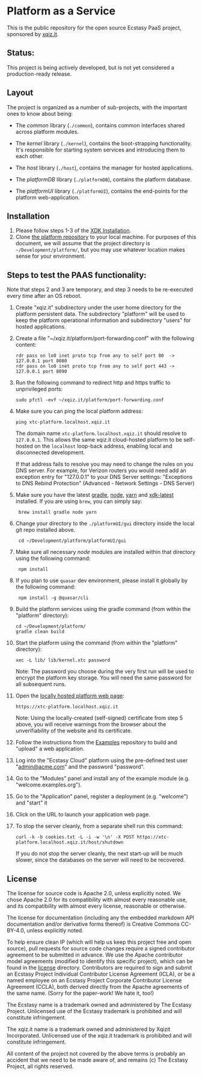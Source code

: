 # Platform as a Service #

This is the public repository for the open source Ecstasy PaaS project, sponsored by [xqiz.it](http://xqiz.it).

## Status:

This project is being actively developed, but is not yet considered a production-ready release.

## Layout

The project is organized as a number of sub-projects, with the important ones to know about being:

* The *common* library (`./common`), contains common interfaces shared across platform modules. 
  
* The *kernel* library (`./kernel`), contains the boot-strapping functionality. It's responsible for starting system services and introducing them to each other. 
  
* The *host* library (`./host`), contains the manager for hosted applications.

* The *platformDB* library (`./platformDB`), contains the platform database. 

* The *platformUI* library (`./platformUI`), contains the end-points for the platform web-application. 
  
## Installation

1. Please follow steps 1-3 of the [XDK Installation](https://github.com/xtclang/xvm#installation).
2. Clone [the platform repository](https://github.com/xtclang/platform) to your local machine. For purposes of this document, we will assume that the project directory is `~/Development/platform/`, but you may use whatever location makes sense for your environment.

## Steps to test the PAAS functionality:

Note that steps 2 and 3 are temporary, and step 3 needs to be re-executed every time after an OS reboot.

1. Create "xqiz.it" subdirectory under the user home directory for the platform persistent data. The subdirectory "platform" will be used to keep the platform operational information and subdirectory "users" for hosted applications.

2. Create a file "~/xqiz.it/platform/port-forwarding.conf" with the following content:

       rdr pass on lo0 inet proto tcp from any to self port 80  -> 127.0.0.1 port 8080
       rdr pass on lo0 inet proto tcp from any to self port 443 -> 127.0.0.1 port 8090

3. Run the following command to redirect http and https traffic to unprivileged ports:
      
       sudo pfctl -evf ~/xqiz.it/platform/port-forwarding.conf

4. Make sure you can ping the local platform address:
       
       ping xtc-platform.localhost.xqiz.it
                                           
   The domain name `xtc-platform.localhost.xqiz.it` should resolve to `127.0.0.1`. This allows the same xqiz.it cloud-hosted platform to be self-hosted on the `localhost` loop-back address, enabling local and disconnected development.

   If that address fails to resolve you may need to change the rules on you DNS server. For example, for Verizon routers you would need add an exception entry for "127.0.0.1" to your DNS Server settings: "Exceptions to DNS Rebind Protection" (Advanced - Network Settings - DNS Server)   

5. Make sure you have the latest [gradle](https://gradle.org/), [node](https://nodejs.org/en), [yarn](https://yarnpkg.com/) and  [xdk-latest](https://github.com/xtclang/xvm#readme) installed. If you are using `brew`, you can simply say: 
        
        brew install gradle node yarn  

6. Change your directory to the `./platformUI/gui` directory inside the local git repo installed above.

        cd ~/Development/platform/platformUI/gui

7. Make sure all necessary *node* modules are installed within that directory using the following command:

        npm install

8. If you plan to use `quasar` dev environment, please install it globally by the following command:

        npm install -g @quasar/cli
 
9. Build the platform services using the gradle command (from within the "platform" directory):

       cd ~/Development/platform/
       gradle clean build

10. Start the platform using the command (from within the "platform" directory):

        xec -L lib/ lib/kernel.xtc password

    Note: The password you choose during the very first run will be used to encrypt the platform key storage. You will need the same password for all subsequent runs.  

11. Open the [locally hosted platform web page](https://xtc-platform.localhost.xqiz.it): 

        https://xtc-platform.localhost.xqiz.it

    Note: Using the locally-created (self-signed) certificate from step 5 above, you will receive warnings from the browser about the unverifiability of the website and its certificate.

12. Follow the instructions from the [Examples](https://github.com/xtclang/examples) repository to build and "upload" a web application.

13. Log into the "Ecstasy Cloud" platform using the pre-defined test user "admin@acme.com" and the password "password".

14. Go to the "Modules" panel and install any of the example module (e.g. "welcome.examples.org").

15. Go to the "Application" panel, register a deployment (e.g. "welcome") and "start" it  

16. Click on the URL to launch your application web page.

17. To stop the server cleanly, from a separate shell run this command:

        curl -k -b cookies.txt -L -i -w '\n' -X POST https://xtc-platform.localhost.xqiz.it/host/shutdown

    If you do not stop the server cleanly, the next start-up will be much slower, since the databases on the server will need to be recovered.

## License

The license for source code is Apache 2.0, unless explicitly noted. We chose Apache 2.0 for its
compatibility with almost every reasonable use, and its compatibility with almost every license,
reasonable or otherwise.

The license for documentation (including any the embedded markdown API documentation and/or
derivative forms thereof) is Creative Commons CC-BY-4.0, unless explicitly noted.

To help ensure clean IP (which will help us keep this project free and open source), pull requests
for source code changes require a signed contributor agreement to be submitted in advance. We use
the Apache contributor model agreements (modified to identify this specific project), which can be
found in the [license](./license) directory. Contributors are required to sign and submit an Ecstasy
Project Individual Contributor License Agreement (ICLA), or be a named employee on an Ecstasy
Project Corporate Contributor License Agreement (CCLA), both derived directly from the Apache
agreements of the same name. (Sorry for the paper-work! We hate it, too!)

The Ecstasy name is a trademark owned and administered by The Ecstasy Project. Unlicensed use of the
Ecstasy trademark is prohibited and will constitute infringement.

The xqiz.it name is a trademark owned and administered by Xqizit Incorporated. Unlicensed use of the
xqiz.it trademark is prohibited and will constitute infringement.

All content of the project not covered by the above terms is probably an accident that we need to be
made aware of, and remains (c) The Ecstasy Project, all rights reserved.
